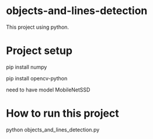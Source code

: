 # objects-and-lines-detection

This project using python.

# Project setup

pip install numpy

pip install opencv-python

need to have model MobileNetSSD

# How to run this project

python objects_and_lines_detection.py
